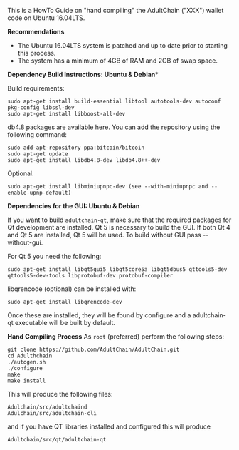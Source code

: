 This is a HowTo Guide on "hand compiling" the AdultChain ("XXX") wallet code on Ubuntu 16.04LTS.

**Recommendations**
- The Ubuntu 16.04LTS system is patched and up to date prior to starting this process.
- The system has a minimum of 4GB of RAM and 2GB of swap space.

**Dependency Build Instructions: Ubuntu & Debian***

Build requirements:
```
sudo apt-get install build-essential libtool autotools-dev autoconf pkg-config libssl-dev
sudo apt-get install libboost-all-dev
```
db4.8 packages are available here. You can add the repository using the following command:
```
sudo add-apt-repository ppa:bitcoin/bitcoin
sudo apt-get update
sudo apt-get install libdb4.8-dev libdb4.8++-dev
```

Optional:
```
sudo apt-get install libminiupnpc-dev (see --with-miniupnpc and --enable-upnp-default)
```
**Dependencies for the GUI: Ubuntu & Debian**

If you want to build `adultchain-qt`, make sure that the required packages for Qt development are installed. Qt 5 is necessary to build the GUI. If both Qt 4 and Qt 5 are installed, Qt 5 will be used. To build without GUI pass --without-gui.

For Qt 5 you need the following:
```
sudo apt-get install libqt5gui5 libqt5core5a libqt5dbus5 qttools5-dev qttools5-dev-tools libprotobuf-dev protobuf-compiler
```
libqrencode (optional) can be installed with:
```
sudo apt-get install libqrencode-dev
```
Once these are installed, they will be found by configure and a adultchain-qt executable will be built by default.



**Hand Compiling Process**
As `root` (preferred) perform the following steps:
```
git clone https://github.com/AdultChain/AdultChain.git 
cd Adulthchain
./autogen.sh
./configure
make
make install
```

This will produce the following files:
```
Adulchain/src/adultchaind
Adulchain/src/adultchain-cli
```
and if you have QT libraries installed and configured this will produce
```
Adultchain/src/qt/adultchain-qt
```